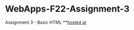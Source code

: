 # WebApps-F22-Assignment-3
Assignment 3 - Basic HTML
**[hosted at](https://44-563-web-apps-f22.github.io/44563-webapps-assignment-3-saida-reddy/)
